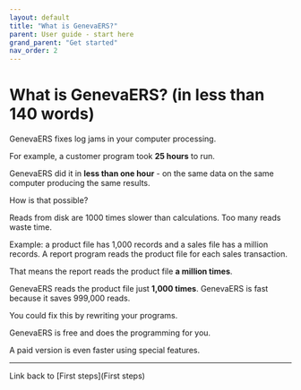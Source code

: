 ```yaml
---
layout: default
title: "What is GenevaERS?"
parent: User guide - start here
grand_parent: "Get started"
nav_order: 2
---
```


# What is GenevaERS?  (in less than 140 words)


GenevaERS fixes log jams in your computer processing.

For example, a customer program took **25 hours** to run.

GenevaERS did it in **less than one hour** - on the same data on the same computer producing the same results.

How is that possible?

Reads from disk are 1000 times slower than calculations.  Too many reads waste time.

Example: a product file has 1,000 records and a sales file has a million records.  A report program reads the product file for each sales transaction.

That means the report reads the product file **a million times**.

GenevaERS reads the product file just **1,000 times**.  GenevaERS is fast because it saves 999,000 reads.

You could fix this by rewriting your programs.

GenevaERS is free and does the programming for you.

A paid version is even faster using special features.

-----
Link back to [First steps](First steps)
